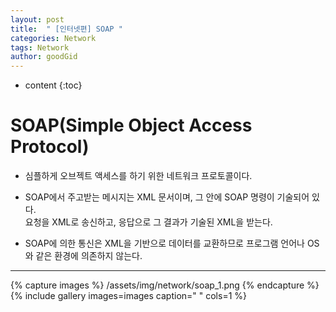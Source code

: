 ```yaml
---
layout: post
title:  " [인터넷편] SOAP "
categories: Network
tags: Network
author: goodGid
---
```

* content
{:toc}


# SOAP(Simple Object Access Protocol)

* 심플하게 오브젝트 액세스를 하기 위한 네트워크 프로토콜이다.

* SOAP에서 주고받는 메시지는 XML 문서이며, 그 안에 SOAP 명령이 기술되어 있다. <br> 요청을 XML로 송신하고, 응답으로 그 결과가 기술된 XML을 받는다.

* SOAP에 의한 통신은 XML을 기반으로 데이터를 교환하므로 프로그램 언어나 OS와 같은 환경에 의존하지 않는다.






---

{% capture images %}
    /assets/img/network/soap_1.png
{% endcapture %}
{% include gallery images=images caption=" " cols=1 %}

